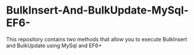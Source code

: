# BulkInsert-And-BulkUpdate-MySql-EF6-
This repository contains two methods that allow you to execute BulkInsert and BulkUpdate using MySql and EF6+
